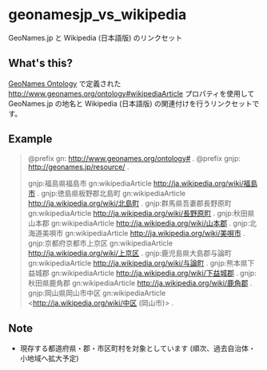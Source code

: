 # geonamesjp_vs_wikipedia
GeoNames.jp と Wikipedia (日本語版) のリンクセット

## What's this?
[GeoNames Ontology](http://www.geonames.org/ontology/documentation.html) で定義された
<http://www.geonames.org/ontology#wikipediaArticle> プロパティを使用して
GeoNames.jp の地名と Wikipedia (日本語版) の関連付けを行うリンクセットです。

## Example

> @prefix gn:    <http://www.geonames.org/ontology#> .
> @prefix gnjp:  <http://geonames.jp/resource/> .
>
> gnjp:福島県福島市  gn:wikipediaArticle  <http://ja.wikipedia.org/wiki/福島市> .
> gnjp:徳島県板野郡北島町  gn:wikipediaArticle  <http://ja.wikipedia.org/wiki/北島町> .
> gnjp:群馬県吾妻郡長野原町  gn:wikipediaArticle  <http://ja.wikipedia.org/wiki/長野原町> .
> gnjp:秋田県山本郡  gn:wikipediaArticle  <http://ja.wikipedia.org/wiki/山本郡> .
> gnjp:北海道美唄市  gn:wikipediaArticle  <http://ja.wikipedia.org/wiki/美唄市> .
> gnjp:京都府京都市上京区  gn:wikipediaArticle  <http://ja.wikipedia.org/wiki/上京区> .
> gnjp:鹿児島県大島郡与論町  gn:wikipediaArticle  <http://ja.wikipedia.org/wiki/与論町> .
> gnjp:熊本県下益城郡  gn:wikipediaArticle  <http://ja.wikipedia.org/wiki/下益城郡> .
> gnjp:秋田県鹿角郡  gn:wikipediaArticle  <http://ja.wikipedia.org/wiki/鹿角郡> .
> gnjp:岡山県岡山市中区  gn:wikipediaArticle  <http://ja.wikipedia.org/wiki/中区 (岡山市)> .
 
 
 ## Note
 
 * 現存する都道府県・郡・市区町村を対象としています (順次、過去自治体・小地域へ拡大予定)
 